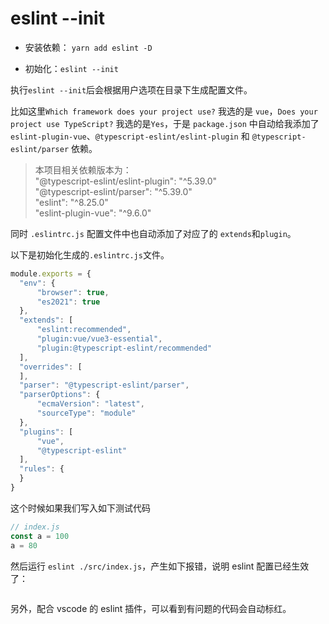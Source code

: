 # eslint --init


- 安装依赖： `yarn add eslint -D`

- 初始化：`eslint --init`

执行`eslint --init`后会根据用户选项在目录下生成配置文件。

比如这里`Which framework does your project use?` 我选的是 `vue`，`Does your project use TypeScript?` 我选的是`Yes`，于是 `package.json` 中自动给我添加了 `eslint-plugin-vue`、`@typescript-eslint/eslint-plugin` 和  `@typescript-eslint/parser` 依赖。

>本项目相关依赖版本为：  
"@typescript-eslint/eslint-plugin": "^5.39.0"  
"@typescript-eslint/parser": "^5.39.0"  
"eslint": "^8.25.0"  
"eslint-plugin-vue": "^9.6.0"  

同时 `.eslintrc.js` 配置文件中也自动添加了对应了的 `extends`和`plugin`。

以下是初始化生成的`.eslintrc.js`文件。

```js
module.exports = {
  "env": {
      "browser": true,
      "es2021": true
  },
  "extends": [
      "eslint:recommended",
      "plugin:vue/vue3-essential",
      "plugin:@typescript-eslint/recommended"
  ],
  "overrides": [
  ],
  "parser": "@typescript-eslint/parser",
  "parserOptions": {
      "ecmaVersion": "latest",
      "sourceType": "module"
  },
  "plugins": [
      "vue",
      "@typescript-eslint"
  ],
  "rules": {
  }
}
```

这个时候如果我们写入如下测试代码
```js
// index.js
const a = 100
a = 80
```
然后运行 `eslint ./src/index.js`，产生如下报错，说明 eslint 配置已经生效了：

<img :src="$withBase('/imgs/zeroToOne/eslint-test.png')"/>

另外，配合 vscode 的 eslint 插件，可以看到有问题的代码会自动标红。

